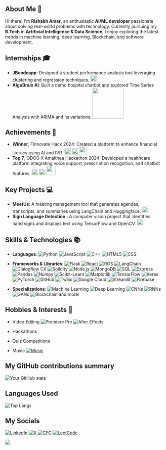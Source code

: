## About Me 🚀

Hi there! I'm **Rishabh Amar**, an enthusiastic **AI/ML developer** passionate about solving real-world problems with technology. Currently pursuing my **B.Tech** in **Artificial Intelligence & Data Science**, I enjoy exploring the latest trends in machine learning, deep learning, Blockchain, and software development.

## Internships 🎓 

* **JBcodeapp**: Designed a student performance analysis tool leveraging clustering and regression techniques. [<img src="https://encrypted-tbn0.gstatic.com/images?q=tbn:ANd9GcR71LayPq5MN6B6ngPVf_aN8lt6HSOLbRbbKw&s" width="20" />](https://jbcodeapp.com/)
* **AlgoBrain AI**: Built a demo hospital chatbot and explored Time Series Analysis with ARIMA and its variations. [<img src="https://github.com/user-attachments/assets/baa21a08-8383-422e-ab22-b911c7d663b1" width="100"/>](https://algobrainai.com/)

## Achievements 🏅

* **Winner**, Finnovate Hack 2024: Created a platform to enhance financial literacy using AI and IVR. [<img src="https://github.com/user-attachments/assets/77f840b9-65b4-450c-8dba-473bb4bcb092" width="20"/>](https://github.com/mayankified/FINNOVATE-ZETA-Client) [<img src="https://upload.wikimedia.org/wikipedia/ta/thumb/a/a2/IIT_Gandhinagar_Logo.svg/2083px-IIT_Gandhinagar_Logo.svg.png" width="20"/>](https://iitgn.ac.in/) [<img src="https://encrypted-tbn0.gstatic.com/images?q=tbn:ANd9GcSR_44g8lo8XfD-av1HiShElCGj9QVVyeH3mA&s" width="25"/>](https://iieciitgn.com/)
* **Top 7**, ODOO X Amalthea Hackathon 2024: Developed a healthcare platform integrating voice support, prescription recognition, and chatbot features. [<img src="https://github.com/user-attachments/assets/77f840b9-65b4-450c-8dba-473bb4bcb092" width="20"/>](https://github.com/rishabhamar/rishabh-amar-ClinicQ) [<img src="https://upload.wikimedia.org/wikipedia/ta/thumb/a/a2/IIT_Gandhinagar_Logo.svg/2083px-IIT_Gandhinagar_Logo.svg.png" width="20"/>](https://iitgn.ac.in/) [<img src="https://ucarecdn.com/1bf45853-e215-41d8-97fd-c94ee47e5849/-/resize/1050/" width="30"/>](https://www.odoo.com/)

## Key Projects 💻

* **MeetUs**: A meeting management tool that generates agendas, transcripts, and summaries using LangChain and Huggingface. [<img src="https://github.com/user-attachments/assets/77f840b9-65b4-450c-8dba-473bb4bcb092" width="20"/>](https://github.com/rishabhamar/MeetUs)
* **Sign Language Detection** : A computer vision project that identifies hand signs and displays text using TensorFlow and OpenCV. [<img src="https://github.com/user-attachments/assets/77f840b9-65b4-450c-8dba-473bb4bcb092" width="20"/>](https://github.com/rishabhamar/sign-language-detection)

## Skills & Technologies 📚

* **Languages**: ![Python](https://img.shields.io/badge/Python-blue?logo=python&logoColor=white)
 ![JavaScript](https://img.shields.io/badge/JavaScript-yellow?logo=javascript&logoColor=white)
 ![C++](https://img.shields.io/badge/C%2B%2B-blue?logo=c%2B%2B&logoColor=white)
 ![HTML5](https://img.shields.io/badge/HTML5-orange?logo=html5&logoColor=white)
 ![CSS](https://img.shields.io/badge/CSS-blue?logo=css3&logoColor=white)

* **Frameworks & Libraries**: ![Flask](https://img.shields.io/badge/Flask-black?logo=flask&logoColor=white) ![React](https://img.shields.io/badge/React-61DAFB?logo=react&logoColor=black) ![ROS](https://img.shields.io/badge/ROS-22314E?logo=ros&logoColor=white) ![LangChain](https://img.shields.io/badge/LangChain-000000?logo=langchain&logoColor=white) ![Dialogflow CX](https://img.shields.io/badge/Dialogflow%20CX-FF6F00?logo=googlecloud&logoColor=white) ![Solidity](https://img.shields.io/badge/Solidity-363636?logo=solidity&logoColor=white) ![Node.js](https://img.shields.io/badge/Node.js-339933?logo=node.js&logoColor=white) ![MongoDB](https://img.shields.io/badge/MongoDB-47A248?logo=mongodb&logoColor=white) ![SQL](https://img.shields.io/badge/SQL-4479A1?logo=microsoftsqlserver&logoColor=white) ![Express](https://img.shields.io/badge/Express-000000?logo=express&logoColor=white) ![Pandas](https://img.shields.io/badge/Pandas-150458?logo=pandas&logoColor=white)  ![Numpy](https://img.shields.io/badge/Numpy-013243?logo=numpy&logoColor=white)  ![Scikit-Learn](https://img.shields.io/badge/Scikit--Learn-F7931E?logo=scikit-learn&logoColor=white)  ![Matplotlib](https://img.shields.io/badge/Matplotlib-0077B5?logo=matplotlib&logoColor=white)  ![TensorFlow](https://img.shields.io/badge/TensorFlow-FF6F00?logo=tensorflow&logoColor=white)  ![Keras](https://img.shields.io/badge/Keras-D00000?logo=keras&logoColor=white)  ![PyTorch](https://img.shields.io/badge/PyTorch-EE4C2C?logo=pytorch&logoColor=white) ![GitHub](https://img.shields.io/badge/GitHub-181717?logo=github&logoColor=white)  ![Twilio](https://img.shields.io/badge/Twilio-FF0088?logo=twilio&logoColor=white)  ![Google Cloud](https://img.shields.io/badge/Google%20Cloud-4285F4?logo=googlecloud&logoColor=white)  ![Streamlit](https://img.shields.io/badge/Streamlit-FF4B3A?logo=streamlit&logoColor=white)  ![Firebase](https://img.shields.io/badge/Firebase-FFCA28?logo=firebase&logoColor=white)


* **Specializations**: ![Machine Learning](https://img.shields.io/badge/Machine%20Learning-FF6F00?logo=python&logoColor=white)  ![Deep Learning](https://img.shields.io/badge/Deep%20Learning-FF6F00?logo=python&logoColor=white)  ![CNNs](https://img.shields.io/badge/CNNs-FF6F00?logo=python&logoColor=white)  ![RNNs](https://img.shields.io/badge/RNNs-FF6F00?logo=python&logoColor=white)  ![GANs](https://img.shields.io/badge/GANs-FF6F00?logo=python&logoColor=white)  ![Blockchain](https://img.shields.io/badge/Blockchain-0095D9?logo=ethereum&logoColor=white)
 and more!

## Hobbies & Interests 🌟

* Video Editing ![Premiere Pro](https://img.shields.io/badge/Premiere%20Pro-9999FF?logo=adobepremierepro&logoColor=white) ![After Effects](https://img.shields.io/badge/After%20Effects-9999FF?logo=adobeaftereffects&logoColor=white)

* Hackathons
* Quiz Competitions
* Music [![Music](https://img.shields.io/badge/Music-1DB954?logo=spotify&logoColor=white)](https://open.spotify.com/user/190zgb5whmbxgqkwbtm11k8fa?si=RSoDersoRCyWI7i_aMApVw)

## My GitHub contributions summary

![Your GitHub stats](https://github-readme-stats.vercel.app/api?username=rishabhamar&hide_border=true&show_icons=true&bg_color=151515&title_color=fb4362&icon_color=fb4362&text_bold=false&text_color=9e9e9e)

## Languages Used

![Top Langs](https://github-readme-stats.vercel.app/api/top-langs/?username=rishabhamar&layout=compact&hide=cython,tcl)


## My Socials

[![LinkedIn](https://img.shields.io/badge/LinkedIn-0077B5?logo=linkedin&logoColor=white)](http://linkedin.com/in/rishabh-amar-0b6106249/) [![X](https://img.shields.io/twitter/follow/rishabhamar1234
)](https://x.com/rishabhamar1234) [![GFG](https://img.shields.io/badge/GFG-green?logo=geeksforgeeks&logoColor=white)](https://www.geeksforgeeks.org/user/rishabhayth5/) [![LeetCode](https://img.shields.io/badge/LeetCode-FFA116?logo=leetCode&logoColor=white)](https://leetcode.com/u/rishabhamar/)


![](https://komarev.com/ghpvc/?username=rishabhamar&color=green)
<!--
**rishabhamar/rishabhamar** is a ✨ _special_ ✨ repository because its `README.md` (this file) appears on your GitHub profile.

Here are some ideas to get you started:

- 🔭 I’m currently working on ...
- 🌱 I’m currently learning ...
- 👯 I’m looking to collaborate on ...
- 🤔 I’m looking for help with ...
- 💬 Ask me about ...
- 📫 How to reach me: ...
- 😄 Pronouns: ...
- ⚡ Fun fact: ...
-->
